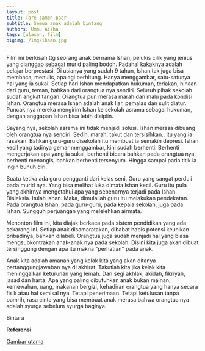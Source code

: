 ```yaml
---
layout: post
title: Tare zamen paar
subtitle: Semua anak adalah bintang
authors: Ummu Aisha
tags: [ulasan, film]
bigimg: /img/ihsan.jpg
---
```


Film ini berkisah ttg seorang anak bernama Ishan, pelukis cilik yang jenius yang dianggap sebagai murid paling bodoh. Padahal kakaknya adalah pelajar berprestasi. Di usianya yang sudah 9 tahun, Ishan tak juga bisa membaca, menulis, apalagi berhitung. Hanya menggambar, satu-satunya hal yang ia sukai. Setiap hari Ishan mendapatkan hukuman, teriakan, hinaan dari guru, teman, bahkan dari orangtua nya sendiri. Seluruh pihak sekolah sudah angkat tangan. Orangtua pun merasa marah dan malu pada kondisi Ishan. Orangtua merasa Ishan adalah anak liar, pemalas dan sulit diatur. Puncak nya mereka mengirim Ishan ke sekolah asrama sebagai hukuman, dengan anggapan Ishan bisa lebih disiplin.

Sayang nya, sekolah asrama ini tidak menjadi solusi. Ishan merasa dibuang oleh orangtua nya sendiri. Sedih, marah, takut dan tersisihkan.. itu yang ia rasakan. Bahkan guru-guru disekolah itu membuat ia semakin depresi. Ishan kecil yang tadinya gemar menggambar, kini sudah berhenti. Berhenti mengerjakan apa yang ia sukai, berhenti bicara bahkan pada orangtua nya, berhenti menangis, bahkan berhenti tersenyum. Hingga sampai pada titik ia ingin bunuh diri.

Suatu ketika ada guru pengganti dari kelas seni. Guru yang sangat perduli pada murid nya. Yang bisa melihat luka dimata Ishan kecil. Guru itu pula yang akhirnya mengetahui apa yang sebenarnya terjadi pada Ishan. Disleksia. Itulah Ishan. Maka, dimulailah guru itu melakukan pendekatan. Pada orangtua Ishan, pada guru-guru, pada kepala sekolah, juga pada Ishan. Sungguh perjuangan yang melelehkan airmata.

Menonton film ini, kita diajak berkaca pada sistem pendidikan yang ada sekarang ini. Setiap anak disamaratakan, dibabat habis potensi keunikan pribadinya, bahkan dilabeli. Orangtua juga sudah menjadi hal yang biasa mengsubkontrakan anak-anak nya pada sekolah. Disini kita juga akan dibuat tersinggung dengan apa itu makna "perhatian" pada anak.

Anak kita adalah amanah yang kelak kita yang akan ditanya pertanggungjawaban nya di akhirat. Takutlah kita jika kelak kita meninggalkan keturunan yang lemah. Dari segi akhlak, akidah, fikriyah, jasad dan harta. Apa yang paling dibutuhkan anak bukan mainan, kemewahan, uang, makanan bergizi, kehadiran orangtua yang hanya secara fisik atau hal semisal nya. Tetapi penerimaan. Tetapi ketulusan tanpa pamrih, rasa cinta yang bisa membuat anak merasa bahwa orangtua nya adalah syurga sebelum syurga baginya.

Bintara

**Referensi**

[Gambar utama](http://bollyspice.com/wp-content/uploads/2013/10/13oct_FM25-TaareZameenPar02.jpg)

